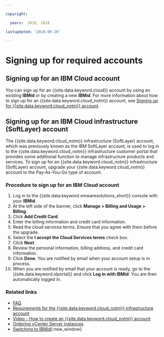 ```yaml
---

copyright:

  years:  2016, 2018

lastupdated: "2018-09-26"

---
```


# Signing up for required accounts

## Signing up for an IBM Cloud account

You can sign up for an {{site.data.keyword.cloud}} account by using an existing **IBMid** or by creating a new **IBMid**. For more information about how to sign up for an {{site.data.keyword.cloud_notm}} account, see [Signing up for {{site.data.keyword.cloud_notm}} account](https://console.bluemix.net/docs/account/adminpublic.html#signing-up-for-ibm-cloud).

## Signing up for an IBM Cloud infrastructure (SoftLayer) account

The {{site.data.keyword.cloud_notm}} infrastructure (SoftLayer) account, which was previously known as the IBM SoftLayer account, is used to log in to the {{site.data.keyword.cloud_notm}} infrastructure customer portal that provides some additional function to manage infrastructure products and services. To sign up for an {{site.data.keyword.cloud_notm}} infrastructure (SoftLayer) account, upgrade your {{site.data.keyword.cloud_notm}} account to the Pay-As-You-Go type of account.

### Procedure to sign up for an IBM Cloud account

1. Log in to the {{site.data.keyword.vmwaresolutions_short}} console with your **IBMid**.
2. At the left side of the banner, click **Manage > Billing and Usage > Billing**.
3. Click **Add Credit Card**.
4. Enter the billing information and credit card information.
5. Read the cloud services terms. Ensure that you agree with them before the upgrade.
6. Select the **I accept the Cloud Services terms** check box.
7. Click **Next**.
8. Review the personal information, billing address, and credit card information.
9. Click **Done**. You are notified by email when your account setup is in process.
10. When you are notified by email that your account is ready, go to the {{site.data.keyword.slportal}} and click **Log in with IBMid**.
    You are then automatically logged in.

### Related links

* [FAQ](faq.html)
* [Requirements for the {{site.data.keyword.cloud_notm}} infrastructure account](slaccountrequirement.html)
* [Video - How to create an {{site.data.keyword.cloud_notm}} account](https://www.youtube.com/watch?v=HBkY-Fs1d6E)
* [Ordering vCenter Server instances](../vcenter/vc_orderinginstance.html)
* [Switching to IBMid](https://console.ng.bluemix.net/docs/admin/softlayerlink.html){:new_window}
